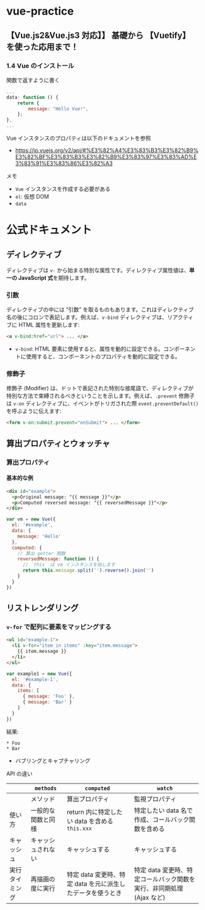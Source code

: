 # vue-practice

## 【Vue.js2&Vue.js3 対応】】 基礎から 【Vuetify】 を使った応用まで！

### 1.4 Vue のインストール

関数で返すように書く

```javascript
...
data: function () {
    return {
    	message: "Hello Vue!",
    };
},
...
```

Vue インスタンスのプロパティは以下のドキュメントを参照

- https://jp.vuejs.org/v2/api/#%E3%82%A4%E3%83%B3%E3%82%B9%E3%82%BF%E3%83%B3%E3%82%B9%E3%83%97%E3%83%AD%E3%83%91%E3%83%86%E3%82%A3

メモ

- `Vue` インスタンスを作成する必要がある
- `el`: 仮想 DOM
- `data`

# 公式ドキュメント

## ディレクティブ

ディレクティブは `v-` から始まる特別な属性です。ディレクティブ属性値は、**単一の JavaScript 式**を期待します。

### 引数

ディレクティブの中には “引数” を取るものもあります。これはディレクティブ名の後にコロンで表記します。例えば、`v-bind` ディレクティブは、リアクティブに HTML 属性を更新します:

```html
<a v-bind:href="url"> ... </a>
```

- `v-bind`: HTML 要素に使用すると、属性を動的に設定できる。コンポーネントに使用すると、コンポーネントのプロパティを動的に設定できる。

### 修飾子

修飾子 (Modifier) は、ドットで表記された特別な接尾語で、ディレクティブが特別な方法で束縛されるべきということを示します。例えば、`.prevent` 修飾子は `v-on` ディレクティブに、イベントがトリガされた際 `event.preventDefault()` を呼ぶように伝えます:

```HTML
<form v-on:submit.prevent="onSubmit"> ... </form>
```

## 算出プロパティとウォッチャ

### 算出プロパティ

#### 基本的な例

```HTML
<div id="example">
  <p>Original message: "{{ message }}"</p>
  <p>Computed reversed message: "{{ reversedMessage }}"</p>
</div>
```

```JavaScript
var vm = new Vue({
  el: '#example',
  data: {
    message: 'Hello'
  },
  computed: {
    // 算出 getter 関数
    reversedMessage: function () {
      // `this` は vm インスタンスを指します
      return this.message.split('').reverse().join('')
    }
  }
})
```

## リストレンダリング

### `v-for` で配列に要素をマッピングする

```HTML
<ul id="example-1">
  <li v-for="item in items" :key="item.message">
    {{ item.message }}
  </li>
</ul>
```

```JavaScript
var example1 = new Vue({
  el: '#example-1',
  data: {
    items: [
      { message: 'Foo' },
      { message: 'Bar' }
    ]
  }
})
```

結果:

```
* Foo
* Bar
```

- バブリングとキャプチャリング

API の違い

|                | `methods`          | `computed`                                                 | `watch`                                                              |
| -------------- | ------------------ | ---------------------------------------------------------- | -------------------------------------------------------------------- |
|                | メソッド           | 算出プロパティ                                             | 監視プロパティ                                                       |
| 使い方         | 一般的な関数と同様 | return 内に特定したい data を含める `this.xxx`             | 特定したい data 名で作成、コールバック関数を含める                   |
| キャッシュ     | キャッシュされない | キャッシュする                                             | キャッシュする                                                       |
| 実行タイミング | 再描画の度に実行   | 特定 data 変更時、特定 data を元に派生したデータを使うとき | 特定 data 変更時、特定コールバック関数を実行、非同期処理 (Ajax など) |
